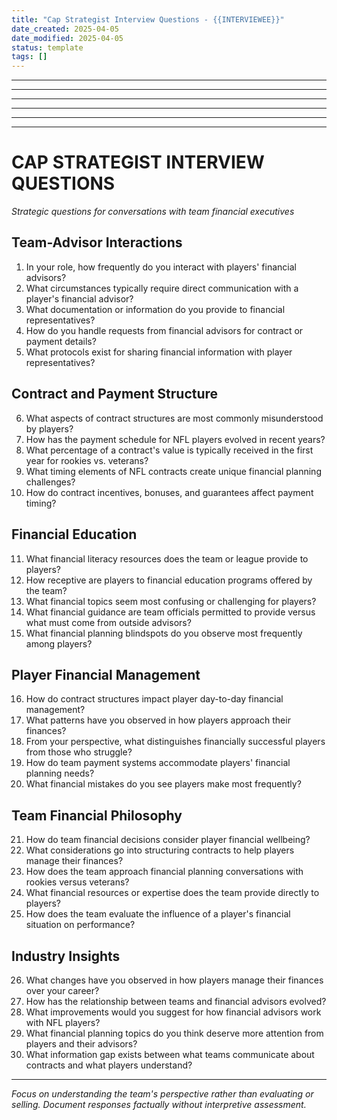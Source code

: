 ```yaml
---
title: "Cap Strategist Interview Questions - {{INTERVIEWEE}}"
date_created: 2025-04-05
date_modified: 2025-04-05
status: template
tags: []
---
```


---

---

---

---

---

---

# CAP STRATEGIST INTERVIEW QUESTIONS
*Strategic questions for conversations with team financial executives*

## Team-Advisor Interactions

1. In your role, how frequently do you interact with players' financial advisors?
2. What circumstances typically require direct communication with a player's financial advisor?
3. What documentation or information do you provide to financial representatives?
4. How do you handle requests from financial advisors for contract or payment details?
5. What protocols exist for sharing financial information with player representatives?

## Contract and Payment Structure

6. What aspects of contract structures are most commonly misunderstood by players?
7. How has the payment schedule for NFL players evolved in recent years?
8. What percentage of a contract's value is typically received in the first year for rookies vs. veterans?
9. What timing elements of NFL contracts create unique financial planning challenges?
10. How do contract incentives, bonuses, and guarantees affect payment timing?

## Financial Education

11. What financial literacy resources does the team or league provide to players?
12. How receptive are players to financial education programs offered by the team?
13. What financial topics seem most confusing or challenging for players?
14. What financial guidance are team officials permitted to provide versus what must come from outside advisors?
15. What financial planning blindspots do you observe most frequently among players?

## Player Financial Management

16. How do contract structures impact player day-to-day financial management?
17. What patterns have you observed in how players approach their finances?
18. From your perspective, what distinguishes financially successful players from those who struggle?
19. How do team payment systems accommodate players' financial planning needs?
20. What financial mistakes do you see players make most frequently?

## Team Financial Philosophy

21. How do team financial decisions consider player financial wellbeing?
22. What considerations go into structuring contracts to help players manage their finances?
23. How does the team approach financial planning conversations with rookies versus veterans?
24. What financial resources or expertise does the team provide directly to players?
25. How does the team evaluate the influence of a player's financial situation on performance?

## Industry Insights

26. What changes have you observed in how players manage their finances over your career?
27. How has the relationship between teams and financial advisors evolved?
28. What improvements would you suggest for how financial advisors work with NFL players?
29. What financial planning topics do you think deserve more attention from players and their advisors?
30. What information gap exists between what teams communicate about contracts and what players understand?

---
*Focus on understanding the team's perspective rather than evaluating or selling. Document responses factually without interpretive assessment.*
